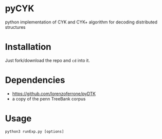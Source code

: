 # pyCYK

python implementation of CYK and CYK+ algorithm for decoding distributed structures

# Installation

Just fork/download the repo and `cd` into it.

# Dependencies
* https://github.com/lorenzoferrone/pyDTK
* a copy of the penn TreeBank corpus

# Usage
```
python3 runExp.py [options]
```
